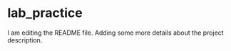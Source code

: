 # lab_practice
I am editing the README file. Adding some more details about the project description.
